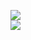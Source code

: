 [![](https://img.shields.io/badge/Made%20With-Github%20Spray-lightgrey.svg?style=for-the-badge&logo=github)](https://github.com/Annihil/github-spray#3945)  
[![](https://i.imgur.com/2DrTn0Z.gif)](https://github.com/Annihil/github-spray)